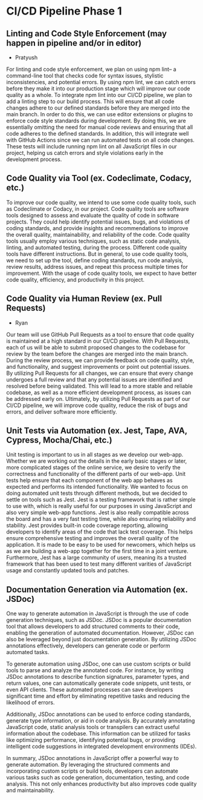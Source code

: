 # CI/CD Pipeline Phase 1

## Linting and Code Style Enforcement (may happen in pipeline and/or in editor)

- Pratyush

For linting and code style enforcement, we plan on using npm lint– a command-line tool that checks code for syntax issues, stylistic inconsistencies, and potential errors. By using npm lint, we can catch errors before they make it into our production stage which will improve our code quality as a whole. To integrate npm lint into our CI/CD pipeline, we plan to add a linting step to our build process. This will ensure that all code changes adhere to our defined standards before they are merged into the main branch. In order to do this, we can use editor extensions or plugins to enforce code style standards during development. By doing this, we are essentially omitting the need for manual code reviews and ensuring that all code adheres to the defined standards. In addition, this will integrate well with GitHub Actions since we can run automated tests on all code changes. These tests will include running npm lint on all JavaScript files in our project, helping us catch errors and style violations early in the development process.

## Code Quality via Tool (ex. Codeclimate, Codacy, etc.)

To improve our code quality, we intend to use some code quality tools, such as Codeclimate or Codacy, in our project. Code quality tools are software tools designed to assess and evaluate the quality of code in software projects. They could help identify potential issues, bugs, and violations of coding standards, and provide insights and recommendations to improve the overall quality, maintainability, and reliability of the code. Code quality tools usually employ various techniques, such as static code analysis, linting, and automated testing, during the process. Different code quality tools have different instructions. But in general, to use code quality tools, we need to set up the tool, define coding standards, run code analysis, review results, address issues, and repeat this process multiple times for improvement. With the usage of code quality tools, we expect to have better code quality, efficiency, and productivity in this project.

## Code Quality via Human Review (ex. Pull Requests)

- Ryan

Our team will use GitHub Pull Requests as a tool to ensure that code quality is maintained at a high standard in our CI/CD pipeline. With Pull Requests, each of us will be able to submit proposed changes to the codebase for review by the team before the changes are merged into the main branch. During the review process, we can provide feedback on code quality, style, and functionality, and suggest improvements or point out potential issues. By utilizing Pull Requests for all changes, we can ensure that every change undergoes a full review and that any potential issues are identified and resolved before being validated. This will lead to a more stable and reliable codebase, as well as a more efficient development process, as issues can be addressed early on. Ultimately, by utilizing Pull Requests as part of our CI/CD pipeline, we will improve code quality, reduce the risk of bugs and errors, and deliver software more efficiently.

## Unit Tests via Automation (ex. Jest, Tape, AVA, Cypress, Mocha/Chai, etc.)

Unit testing is important to us in all stages as we develop our web-app. Whether we are working out the details in the early basic stages or later, more complicated stages of the online service, we desire to verify the correctness and functionality of the different parts of our web-app. Unit tests help ensure that each component of the web app behaves as expected and performs its intended functionality.
We wanted to focus on doing automated unit tests through different methods, but we decided to settle on tools such as Jest. Jest is a testing framework that is rather simple to use with, which is really useful for our purposes in using JavaScript and also very simple web-app functions. Jest is also really compatible across the board and has a very fast testing time, while also ensuring reliability and stability. Jest provides built-in code coverage reporting, allowing developers to identify areas of the code that lack test coverage. This helps ensure comprehensive testing and improves the overall quality of the application. It is made to be easy to be used for newcomers, which helps us as we are building a web-app together for the first time in a joint venture. Furthermore, Jest has a large community of users, meaning its a trusted framework that has been used to test many different varities of JavaScript usage and constantly updated tools and patches.

## Documentation Generation via Automation (ex. JSDoc)

One way to generate automation in JavaScript is through the use of code generation techniques, such as JSDoc. JSDoc is a popular documentation tool that allows developers to add structured comments to their code, enabling the generation of automated documentation. However, JSDoc can also be leveraged beyond just documentation generation. By utilizing JSDoc annotations effectively, developers can generate code or perform automated tasks.

To generate automation using JSDoc, one can use custom scripts or build tools to parse and analyze the annotated code. For instance, by writing JSDoc annotations to describe function signatures, parameter types, and return values, one can automatically generate code snippets, unit tests, or even API clients. These automated processes can save developers significant time and effort by eliminating repetitive tasks and reducing the likelihood of errors.

Additionally, JSDoc annotations can be used to enforce coding standards, generate type information, or aid in code analysis. By accurately annotating JavaScript code, static analysis tools or transpilers can extract useful information about the codebase. This information can be utilized for tasks like optimizing performance, identifying potential bugs, or providing intelligent code suggestions in integrated development environments (IDEs).

In summary, JSDoc annotations in JavaScript offer a powerful way to generate automation. By leveraging the structured comments and incorporating custom scripts or build tools, developers can automate various tasks such as code generation, documentation, testing, and code analysis. This not only enhances productivity but also improves code quality and maintainability.
